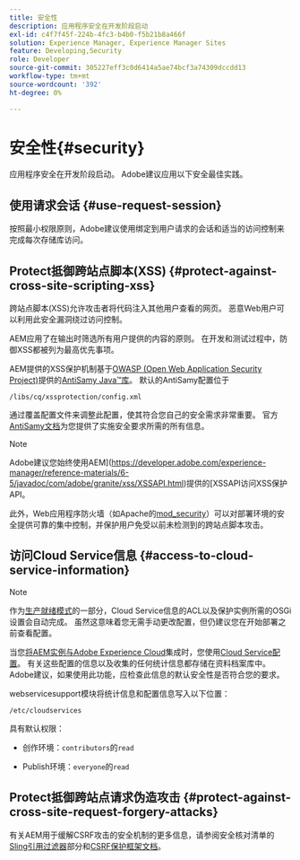 ```yaml
---
title: 安全性
description: 应用程序安全在开发阶段启动
exl-id: c4f7f45f-224b-4fc3-b4b0-f5b21b8a466f
solution: Experience Manager, Experience Manager Sites
feature: Developing,Security
role: Developer
source-git-commit: 305227eff3c0d6414a5ae74bcf3a74309dccdd13
workflow-type: tm+mt
source-wordcount: '392'
ht-degree: 0%

---
```


# 安全性{#security}

应用程序安全在开发阶段启动。 Adobe建议应用以下安全最佳实践。

## 使用请求会话 {#use-request-session}

按照最小权限原则，Adobe建议使用绑定到用户请求的会话和适当的访问控制来完成每次存储库访问。

## Protect抵御跨站点脚本(XSS) {#protect-against-cross-site-scripting-xss}

跨站点脚本(XSS)允许攻击者将代码注入其他用户查看的网页。 恶意Web用户可以利用此安全漏洞绕过访问控制。

AEM应用了在输出时筛选所有用户提供的内容的原则。 在开发和测试过程中，防御XSS都被列为最高优先事项。

AEM提供的XSS保护机制基于[OWASP (Open Web Application Security Project)](https://owasp.org/)提供的[AntiSamy Java™库](https://wiki.owasp.org/index.php/Category:OWASP_AntiSamy_Project)。 默认的AntiSamy配置位于

`/libs/cq/xssprotection/config.xml`

通过覆盖配置文件来调整此配置，使其符合您自己的安全需求非常重要。 官方[AntiSamy文档](https://wiki.owasp.org/index.php/Category:OWASP_AntiSamy_Project)为您提供了实施安全要求所需的所有信息。

>[!NOTE]
>
>Adobe建议您始终使用AEM](https://developer.adobe.com/experience-manager/reference-materials/6-5/javadoc/com/adobe/granite/xss/XSSAPI.html)提供的[XSSAPI访问XSS保护API。

此外，Web应用程序防火墙（如Apache的[mod_security](https://www.modsecurity.org)）可以对部署环境的安全提供可靠的集中控制，并保护用户免受以前未检测到的跨站点脚本攻击。

## 访问Cloud Service信息 {#access-to-cloud-service-information}

>[!NOTE]
>
>作为[生产就绪模式](/help/sites-administering/production-ready.md)的一部分，Cloud Service信息的ACL以及保护实例所需的OSGi设置会自动完成。 虽然这意味着您无需手动更改配置，但仍建议您在开始部署之前查看配置。

当您[将AEM实例与Adobe Experience Cloud](/help/sites-administering/marketing-cloud.md)集成时，您使用[Cloud Service配置](/help/sites-developing/extending-cloud-config.md)。 有关这些配置的信息以及收集的任何统计信息都存储在资料档案库中。 Adobe建议，如果使用此功能，应检查此信息的默认安全性是否符合您的要求。

webservicesupport模块将统计信息和配置信息写入以下位置：

`/etc/cloudservices`

具有默认权限：

* 创作环境：`contributors`的`read`

* Publish环境：`everyone`的`read`

## Protect抵御跨站点请求伪造攻击 {#protect-against-cross-site-request-forgery-attacks}

有关AEM用于缓解CSRF攻击的安全机制的更多信息，请参阅安全核对清单的[Sling引用过滤器](/help/sites-administering/security-checklist.md#protect-against-cross-site-request-forgery)部分和[CSRF保护框架文档](/help/sites-developing/csrf-protection.md)。
